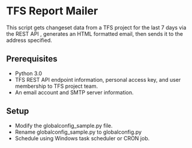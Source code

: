 # TFS Report Mailer
This script gets changeset data from a TFS project for the last 7 days via the REST API , generates an HTML formatted email, then sends it to the address specified.

## Prerequisites
- Python 3.0
- TFS REST API endpoint information, personal access key, and user membership to TFS project team.
- An email account and SMTP server information. 

## Setup
- Modify the globalconfig_sample.py file.
- Rename globalconfig_sample.py to globalconfig.py
- Schedule using Windows task scheduler or CRON job.

